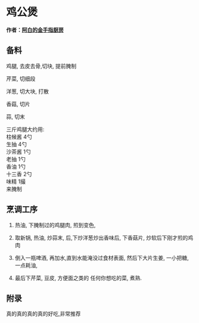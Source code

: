 

# 鸡公煲


**作者：[阿白的金手指厨房](https://v.douyin.com/mojyhZAzIyo/)**

## 备料

鸡腿, 去皮去骨,切块, 提前腌制

芹菜, 切细段

洋葱, 切大块, 打散

香菇, 切片

蒜, 切末

三斤鸡腿大约用:<br>
柱候酱 4勺<br>
生抽 4勺<br>
沙茶酱 1勺<br>
老抽 1勺<br>
香油 1勺<br>
十三香 2勺<br>
味精 1撮<br>
来腌制



## 烹调工序

1. 热油, 下腌制过的鸡腿肉, 煎到变色, 

2. 取新锅, 热油, 炒蒜末, 后,下炒洋葱炒出香味后, 下香菇片, 炒软后下刚才煎的鸡肉

2. 倒入一瓶啤酒, 再加水,直到水能淹没过食材表面, 然后下大片生姜, 一小把糖, 一点耗油,

3. 最后下芹菜, 豆皮, 方便面之类的 任何你想吃的菜, 煮熟.


## 附录
真的真的真的真的好吃,非常推荐
